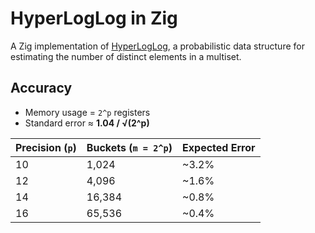 # HyperLogLog in Zig

A Zig implementation of [HyperLogLog](https://en.wikipedia.org/wiki/HyperLogLog), a probabilistic data structure for estimating the number of distinct elements in a multiset.

## Accuracy

- Memory usage = `2^p` registers  
- Standard error ≈ **1.04 / √(2^p)**  

| Precision (`p`) | Buckets (`m = 2^p`) | Expected Error |
|-----------------|---------------------|----------------|
| 10              | 1,024               | ~3.2%          |
| 12              | 4,096               | ~1.6%          |
| 14              | 16,384              | ~0.8%          |
| 16              | 65,536              | ~0.4%          |

